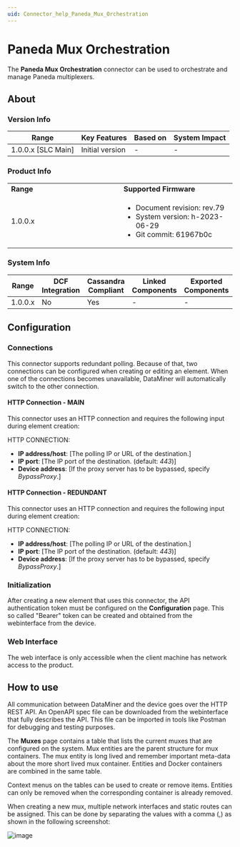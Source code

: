 ```yaml
---
uid: Connector_help_Paneda_Mux_Orchestration
---
```


# Paneda Mux Orchestration

The **Paneda Mux Orchestration** connector can be used to orchestrate and manage Paneda multiplexers.

## About

### Version Info

| **Range**            | **Key Features** | **Based on** | **System Impact** |
|----------------------|------------------|--------------|-------------------|
| 1.0.0.x \[SLC Main\] | Initial version  | \-           | \-                |

### Product Info

<table>
<colgroup>
<col style="width: 50%" />
<col style="width: 50%" />
</colgroup>
<tbody>
<tr class="odd">
<td><strong>Range</strong></td>
<td><strong>Supported Firmware</strong></td>
</tr>
<tr class="even">
<td>1.0.0.x</td>
<td><ul>
<li>Document revision: rev.79</li>
<li>System version: h-2023-06-29</li>
<li>Git commit: 61967b0c</li>
</ul></td>
</tr>
</tbody>
</table>

### System Info

| **Range** | **DCF Integration** | **Cassandra Compliant** | **Linked Components** | **Exported Components** |
|-----------|---------------------|-------------------------|-----------------------|-------------------------|
| 1.0.0.x   | No                  | Yes                     | \-                    | \-                      |

## Configuration

### Connections

This connector supports redundant polling. Because of that, two connections can be configured when creating or editing an element. When one of the connections becomes unavailable, DataMiner will automatically switch to the other connection.

#### HTTP Connection - MAIN

This connector uses an HTTP connection and requires the following input during element creation:

HTTP CONNECTION:

- **IP address/host**: \[The polling IP or URL of the destination.\]
- **IP port**: \[The IP port of the destination. (default: *443*)\]
- **Device address**: \[If the proxy server has to be bypassed, specify *BypassProxy*.\]

#### HTTP Connection - REDUNDANT

This connector uses an HTTP connection and requires the following input during element creation:

HTTP CONNECTION:

- **IP address/host**: \[The polling IP or URL of the destination.\]
- **IP port**: \[The IP port of the destination. (default: *443*)\]
- **Device address**: \[If the proxy server has to be bypassed, specify *BypassProxy*.\]

### Initialization

After creating a new element that uses this connector, the API authentication token must be configured on the **Configuration** page. This so called "Bearer" token can be created and obtained from the webinterface from the device.

### Web Interface

The web interface is only accessible when the client machine has network access to the product.

## How to use

All communication between DataMiner and the device goes over the HTTP REST API. An OpenAPI spec file can be downloaded from the webinterface that fully describes the API. This file can be imported in tools like Postman for debugging and testing purposes.

The **Muxes** page contains a table that lists the current muxes that are configured on the system. Mux entities are the parent structure for mux containers. The mux entity is long lived and remember important meta-data about the more short lived mux container. Entities and Docker containers are combined in the same table.

Context menus on the tables can be used to create or remove items. Entities can only be removed when the corresponding container is already removed.

When creating a new mux, multiple network interfaces and static routes can be assigned. This can be done by separating the values with a comma (,) as shown in the following screenshot:

![image](~/connector-help/images/Paneda_Mux_Orchestration_image.png)



